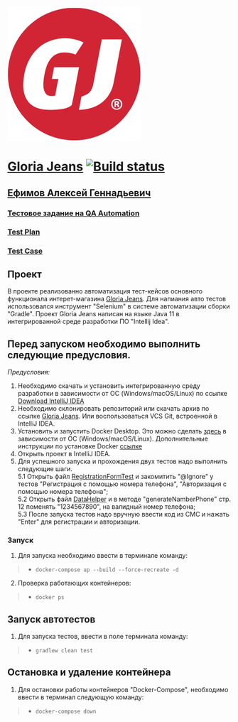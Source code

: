 ![Starting the container](Documents/img/GJ.png)
# [Gloria Jeans](https://www.gloria-jeans.ru/) [![Build status](https://ci.appveyor.com/api/projects/status/jh32bhm0b7jok1db?svg=true)](https://ci.appveyor.com/project/Aleks4404/gloriajeans)
## [Ефимов Алексей Геннадьевич](https://github.com/Aleks4404) 
### [Тестовое задание на QA Automation](Documents/Task.md)
### [Test Plan](Documents/TestPlan.md)
### [Test Case](Documents/TestCase.md)

## Проект

В проекте реализованно автоматизация тест-кейсов основного функционала интерет-магазина [Gloria Jeans](https://www.gloria-jeans.ru/).
Для напиания авто тестов использовался инструмент "Selenium" в системе автоматизации сборки "Gradle". 
Проект Gloria Jeans написан на языке Java 11 в  интегрированной среде разработки ПО "Intellij Idea". 

## **Перед запуском необходимо выполнить следующие предусловия.**

*Предусловия:*
1. Необходимо скачать и установить интегрированную среду разработки в зависимости от ОС (Windows/macOS/Linux) по ссылке [Download IntelliJ IDEA](https://www.jetbrains.com/idea/download/#section=windows)
2. Необходимо склонировать репозиторий или скачать архив по  ссылке [Gloria Jeans](https://github.com/Aleks4404/GloriaJeans.git). Или воспользоваться VCS Git, встроенной в  IntelliJ IDEA.
3. Установить и запустить Docker Desktop. Это можно сделать [здесь](https://docs.docker.com/get-docker/) в зависимости от ОС (Windows/macOS/Linux). Дополнительные инструкции по установке Docker [ссылке](https://github.com/netology-code/aqa-homeworks/blob/master/docker/installation.md)
4. Открыть проект в IntelliJ IDEA.
5. Для успешного запуска и прохождения двух тестов надо выполнить следующие шаги.  
    5.1 Открыть файл [RegistrationFormTest](src/test/java/web/test/RegistrationFormTest.java) и закомитить "@Ignore" у тестов "Регистрация с помощью номера телефона", "Авторизация с помощью номера телефона";   
    5.2 Открыть файл [DataHelper](src/test/java/web/data/DataHelper.java) и в методе "generateNamberPhone" стр. 12 поменять "1234567890", на валидный номер телефона;   
    5.3 После запуска тестов надо вручную ввести код из СМС и нажать "Enter" для регистрации и авторизации.  

### Запуск
1. Для запуска необходимо ввести в терминале команду:
> * `docker-compose up --build --force-recreate -d`

2. Проверка работающих контейнеров:
> * `docker ps` 

## Запуск автотестов
1. Для запуска тестов, ввести в поле терминала команду:
> * `gradlew clean test`

## Остановка и удаление контейнера
1. Для остановки работы контейнеров "Docker-Compose", необходимо ввести в терминал следующую команду:
> * `docker-compose down`
